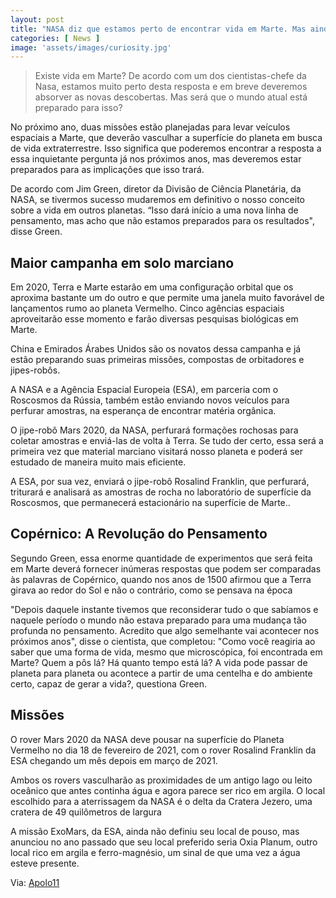 ```yaml
---
layout: post
title: "NASA diz que estamos perto de encontrar vida em Marte. Mas ainda estamos prontos para isso"
categories: [ News ]
image: 'assets/images/curiosity.jpg'
---
```


> Existe vida em Marte? De acordo com um dos cientistas-chefe da Nasa, estamos muito perto desta resposta e em breve deveremos absorver as novas descobertas. Mas será que o mundo atual está preparado para isso?

No próximo ano, duas missões estão planejadas para levar veículos espaciais a Marte, que deverão vasculhar a superfície do planeta em busca de vida extraterrestre. Isso significa que poderemos encontrar a resposta a essa inquietante pergunta já nos próximos anos, mas deveremos estar preparados para as implicações que isso trará.

De acordo com Jim Green, diretor da Divisão de Ciência Planetária, da NASA, se tivermos sucesso mudaremos em definitivo o nosso conceito sobre a vida em outros planetas. “Isso dará início a uma nova linha de pensamento, mas acho que não estamos preparados para os resultados", disse Green.

## Maior campanha em solo marciano

Em 2020, Terra e Marte estarão em uma configuração orbital que os aproxima bastante um do outro e que permite uma janela muito favorável de lançamentos rumo ao planeta Vermelho. Cinco agências espaciais aproveitarão esse momento e farão diversas pesquisas biológicas em Marte.

China e Emirados Árabes Unidos são os novatos dessa campanha e já estão preparando suas primeiras missões, compostas de orbitadores e jipes-robôs.

A NASA e a Agência Espacial Europeia (ESA), em parceria com o Roscosmos da Rússia, também estão enviando novos veículos para perfurar amostras, na esperança de encontrar matéria orgânica.

O jipe-robô Mars 2020, da NASA, perfurará formações rochosas para coletar amostras e enviá-las de volta à Terra. Se tudo der certo, essa será a primeira vez que material marciano visitará nosso planeta e poderá ser estudado de maneira muito mais eficiente.

A ESA, por sua vez, enviará o jipe-robô Rosalind Franklin, que perfurará, triturará e analisará as amostras de rocha no laboratório de superfície da Roscosmos, que permanecerá estacionário na superfície de Marte..

<script async src="https://pagead2.googlesyndication.com/pagead/js/adsbygoogle.js"></script>
<!-- Informat -->
<ins class="adsbygoogle"
     style="display:block"
     data-ad-client="ca-pub-2838251107855362"
     data-ad-slot="2327980059"
     data-ad-format="auto"
     data-full-width-responsive="true"></ins>
<script>
(adsbygoogle = window.adsbygoogle || []).push({});
</script>  

## Copérnico: A Revolução do Pensamento
Segundo Green, essa enorme quantidade de experimentos que será feita em Marte deverá fornecer inúmeras respostas que podem ser comparadas às palavras de Copérnico, quando nos anos de 1500 afirmou que a Terra girava ao redor do Sol e não o contrário, como se pensava na época

"Depois daquele instante tivemos que reconsiderar tudo o que sabíamos e naquele período o mundo não estava preparado para uma mudança tão profunda no pensamento. Acredito que algo semelhante vai acontecer nos próximos anos", disse o cientista, que completou: "Como você reagiria ao saber que uma forma de vida, mesmo que microscópica, foi encontrada em Marte? Quem a pôs lá? Há quanto tempo está lá? A vida pode passar de planeta para planeta ou acontece a partir de uma centelha e do ambiente certo, capaz de gerar a vida?, questiona Green.


## Missões
O rover Mars 2020 da NASA deve pousar na superfície do Planeta Vermelho no dia 18 de fevereiro de 2021, com o rover Rosalind Franklin da ESA chegando um mês depois em março de 2021.

Ambos os rovers vasculharão as proximidades de um antigo lago ou leito oceânico que antes continha água e agora parece ser rico em argila. O local escolhido para a aterrissagem da NASA é o delta da Cratera Jezero, uma cratera de 49 quilômetros de largura

A missão ExoMars, da ESA, ainda não definiu seu local de pouso, mas anunciou no ano passado que seu local preferido seria Oxia Planum, outro local rico em argila e ferro-magnésio, um sinal de que uma vez a água esteve presente.

Via: [Apolo11](https://www.apolo11.com/noticias.php?t=Estamos_perto_de_encontrar_vida_em_Marte._Mas_estamos_prontos_para_isso_&id=20191002-140501)

